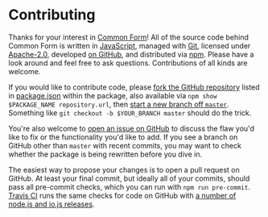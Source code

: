 Contributing
============

Thanks for your interest in [Common Form](http://commonform.github.io/)! All of the source code behind Common Form is written in [JavaScript](http://en.wikipedia.org/wiki/JavaScript), managed with [Git](http://git-scm.com), licensed under [Apache-2.0](https://www.apache.org/licenses/LICENSE-2.0), developed [on GitHub](https://github.com/commonform), and distributed via [npm](https://npmjs.com). Please have a look around and feel free to ask questions. Contributions of all kinds are welcome.

If you would like to contribute code, please [fork the GitHub repository](https://guides.github.com/activities/forking/) listed in [package.json](./package.json) within the package, also available via `npm show $PACKAGE_NAME repository.url`, then [start a new branch off `master`](https://guides.github.com/introduction/flow/). Something like `git checkout -b $YOUR_BRANCH master` should do the trick.

You're also welcome to [open an issue on GitHub](https://guides.github.com/features/issues/) to discuss the flaw you'd like to fix or the functionality you'd like to add. If you see a branch on GitHub other than `master` with recent commits, you may want to check whether the package is being rewritten before you dive in.

The easiest way to propose your changes is to open a pull request on GitHub. At least your final commit, but ideally all of your commits, should pass all pre-commit checks, which you can run with `npm run pre-commit`. [Travis CI](https://travis-ci.org/) runs the same checks for code on GitHub with [a number of node.js and io.js releases](./.travis.yml).
